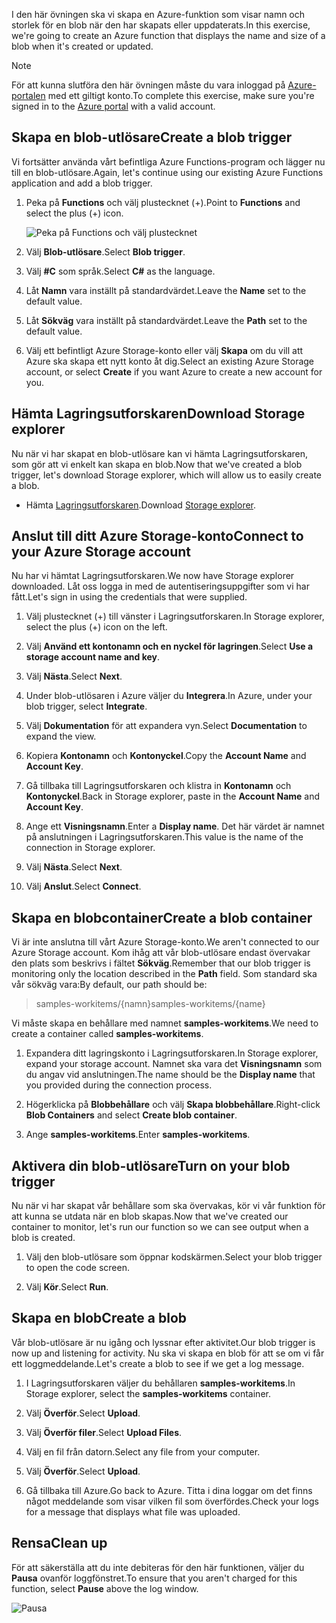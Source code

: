 <span data-ttu-id="53af6-101">I den här övningen ska vi skapa en Azure-funktion som visar namn och storlek för en blob när den har skapats eller uppdaterats.</span><span class="sxs-lookup"><span data-stu-id="53af6-101">In this exercise, we're going to create an Azure function that displays the name and size of a blob when it's created or updated.</span></span> 

> [!NOTE]
> <span data-ttu-id="53af6-102">För att kunna slutföra den här övningen måste du vara inloggad på [Azure-portalen](https://portal.azure.com/) med ett giltigt konto.</span><span class="sxs-lookup"><span data-stu-id="53af6-102">To complete this exercise, make sure you're signed in to the [Azure portal](https://portal.azure.com/) with a valid account.</span></span>

## <a name="create-a-blob-trigger"></a><span data-ttu-id="53af6-103">Skapa en blob-utlösare</span><span class="sxs-lookup"><span data-stu-id="53af6-103">Create a blob trigger</span></span>

<span data-ttu-id="53af6-104">Vi fortsätter använda vårt befintliga Azure Functions-program och lägger nu till en blob-utlösare.</span><span class="sxs-lookup"><span data-stu-id="53af6-104">Again, let's continue using our existing Azure Functions application and add a blob trigger.</span></span>

1. <span data-ttu-id="53af6-105">Peka på **Functions** och välj plustecknet (+).</span><span class="sxs-lookup"><span data-stu-id="53af6-105">Point to **Functions** and select the plus (+) icon.</span></span>

    ![Peka på Functions och välj plustecknet](../media/4-hover-function.png)

1. <span data-ttu-id="53af6-107">Välj **Blob-utlösare**.</span><span class="sxs-lookup"><span data-stu-id="53af6-107">Select **Blob trigger**.</span></span>

1. <span data-ttu-id="53af6-108">Välj **#C** som språk.</span><span class="sxs-lookup"><span data-stu-id="53af6-108">Select **C#** as the language.</span></span> 

1. <span data-ttu-id="53af6-109">Låt **Namn** vara inställt på standardvärdet.</span><span class="sxs-lookup"><span data-stu-id="53af6-109">Leave the **Name** set to the default value.</span></span>

1. <span data-ttu-id="53af6-110">Låt **Sökväg** vara inställt på standardvärdet.</span><span class="sxs-lookup"><span data-stu-id="53af6-110">Leave the **Path** set to the default value.</span></span>

1. <span data-ttu-id="53af6-111">Välj ett befintligt Azure Storage-konto eller välj **Skapa** om du vill att Azure ska skapa ett nytt konto åt dig.</span><span class="sxs-lookup"><span data-stu-id="53af6-111">Select an existing Azure Storage account, or select **Create** if you want Azure to create a new account for you.</span></span>

## <a name="download-storage-explorer"></a><span data-ttu-id="53af6-112">Hämta Lagringsutforskaren</span><span class="sxs-lookup"><span data-stu-id="53af6-112">Download Storage explorer</span></span>

<span data-ttu-id="53af6-113">Nu när vi har skapat en blob-utlösare kan vi hämta Lagringsutforskaren, som gör att vi enkelt kan skapa en blob.</span><span class="sxs-lookup"><span data-stu-id="53af6-113">Now that we've created a blob trigger, let's download Storage explorer, which will allow us to easily create a blob.</span></span>

- <span data-ttu-id="53af6-114">Hämta [Lagringsutforskaren](http://storageexplorer.com).</span><span class="sxs-lookup"><span data-stu-id="53af6-114">Download [Storage explorer](http://storageexplorer.com).</span></span>

## <a name="connect-to-your-azure-storage-account"></a><span data-ttu-id="53af6-115">Anslut till ditt Azure Storage-konto</span><span class="sxs-lookup"><span data-stu-id="53af6-115">Connect to your Azure Storage account</span></span>

<span data-ttu-id="53af6-116">Nu har vi hämtat Lagringsutforskaren.</span><span class="sxs-lookup"><span data-stu-id="53af6-116">We now have Storage explorer downloaded.</span></span> <span data-ttu-id="53af6-117">Låt oss logga in med de autentiseringsuppgifter som vi har fått.</span><span class="sxs-lookup"><span data-stu-id="53af6-117">Let's sign in using the credentials that were supplied.</span></span>

1. <span data-ttu-id="53af6-118">Välj plustecknet (+) till vänster i Lagringsutforskaren.</span><span class="sxs-lookup"><span data-stu-id="53af6-118">In Storage explorer, select the plus (+) icon on the left.</span></span>

1. <span data-ttu-id="53af6-119">Välj **Använd ett kontonamn och en nyckel för lagringen**.</span><span class="sxs-lookup"><span data-stu-id="53af6-119">Select **Use a storage account name and key**.</span></span>

1. <span data-ttu-id="53af6-120">Välj **Nästa**.</span><span class="sxs-lookup"><span data-stu-id="53af6-120">Select **Next**.</span></span>

1. <span data-ttu-id="53af6-121">Under blob-utlösaren i Azure väljer du **Integrera**.</span><span class="sxs-lookup"><span data-stu-id="53af6-121">In Azure, under your blob trigger, select **Integrate**.</span></span>

1. <span data-ttu-id="53af6-122">Välj **Dokumentation** för att expandera vyn.</span><span class="sxs-lookup"><span data-stu-id="53af6-122">Select **Documentation** to expand the view.</span></span>

1. <span data-ttu-id="53af6-123">Kopiera **Kontonamn** och **Kontonyckel**.</span><span class="sxs-lookup"><span data-stu-id="53af6-123">Copy the **Account Name** and **Account Key**.</span></span>

1. <span data-ttu-id="53af6-124">Gå tillbaka till Lagringsutforskaren och klistra in **Kontonamn** och **Kontonyckel**.</span><span class="sxs-lookup"><span data-stu-id="53af6-124">Back in Storage explorer, paste in the **Account Name** and **Account Key**.</span></span>

1. <span data-ttu-id="53af6-125">Ange ett **Visningsnamn**.</span><span class="sxs-lookup"><span data-stu-id="53af6-125">Enter a **Display name**.</span></span> <span data-ttu-id="53af6-126">Det här värdet är namnet på anslutningen i Lagringsutforskaren.</span><span class="sxs-lookup"><span data-stu-id="53af6-126">This value is the name of the connection in Storage explorer.</span></span>

1. <span data-ttu-id="53af6-127">Välj **Nästa**.</span><span class="sxs-lookup"><span data-stu-id="53af6-127">Select **Next**.</span></span>

1. <span data-ttu-id="53af6-128">Välj **Anslut**.</span><span class="sxs-lookup"><span data-stu-id="53af6-128">Select **Connect**.</span></span> 

## <a name="create-a-blob-container"></a><span data-ttu-id="53af6-129">Skapa en blobcontainer</span><span class="sxs-lookup"><span data-stu-id="53af6-129">Create a blob container</span></span>

<span data-ttu-id="53af6-130">Vi är inte anslutna till vårt Azure Storage-konto.</span><span class="sxs-lookup"><span data-stu-id="53af6-130">We aren't connected to our Azure Storage account.</span></span> <span data-ttu-id="53af6-131">Kom ihåg att vår blob-utlösare endast övervakar den plats som beskrivs i fältet **Sökväg**.</span><span class="sxs-lookup"><span data-stu-id="53af6-131">Remember that our blob trigger is monitoring only the location described in the **Path** field.</span></span> <span data-ttu-id="53af6-132">Som standard ska vår sökväg vara:</span><span class="sxs-lookup"><span data-stu-id="53af6-132">By default, our path should be:</span></span>

> <span data-ttu-id="53af6-133">samples-workitems/{namn}</span><span class="sxs-lookup"><span data-stu-id="53af6-133">samples-workitems/{name}</span></span>

<span data-ttu-id="53af6-134">Vi måste skapa en behållare med namnet **samples-workitems**.</span><span class="sxs-lookup"><span data-stu-id="53af6-134">We need to create a container called **samples-workitems**.</span></span>

1. <span data-ttu-id="53af6-135">Expandera ditt lagringskonto i Lagringsutforskaren.</span><span class="sxs-lookup"><span data-stu-id="53af6-135">In Storage explorer, expand your storage account.</span></span> <span data-ttu-id="53af6-136">Namnet ska vara det **Visningsnamn** som du angav vid anslutningen.</span><span class="sxs-lookup"><span data-stu-id="53af6-136">The name should be the **Display name** that you provided during the connection process.</span></span>

1. <span data-ttu-id="53af6-137">Högerklicka på **Blobbehållare** och välj **Skapa blobbehållare**.</span><span class="sxs-lookup"><span data-stu-id="53af6-137">Right-click **Blob Containers** and select **Create blob container**.</span></span>

1. <span data-ttu-id="53af6-138">Ange **samples-workitems**.</span><span class="sxs-lookup"><span data-stu-id="53af6-138">Enter **samples-workitems**.</span></span>

## <a name="turn-on-your-blob-trigger"></a><span data-ttu-id="53af6-139">Aktivera din blob-utlösare</span><span class="sxs-lookup"><span data-stu-id="53af6-139">Turn on your blob trigger</span></span>

<span data-ttu-id="53af6-140">Nu när vi har skapat vår behållare som ska övervakas, kör vi vår funktion för att kunna se utdata när en blob skapas.</span><span class="sxs-lookup"><span data-stu-id="53af6-140">Now that we've created our container to monitor, let's run our function so we can see output when a blob is created.</span></span>

1. <span data-ttu-id="53af6-141">Välj den blob-utlösare som öppnar kodskärmen.</span><span class="sxs-lookup"><span data-stu-id="53af6-141">Select your blob trigger to open the code screen.</span></span>

1. <span data-ttu-id="53af6-142">Välj **Kör**.</span><span class="sxs-lookup"><span data-stu-id="53af6-142">Select **Run**.</span></span>

## <a name="create-a-blob"></a><span data-ttu-id="53af6-143">Skapa en blob</span><span class="sxs-lookup"><span data-stu-id="53af6-143">Create a blob</span></span>

<span data-ttu-id="53af6-144">Vår blob-utlösare är nu igång och lyssnar efter aktivitet.</span><span class="sxs-lookup"><span data-stu-id="53af6-144">Our blob trigger is now up and listening for activity.</span></span> <span data-ttu-id="53af6-145">Nu ska vi skapa en blob för att se om vi får ett loggmeddelande.</span><span class="sxs-lookup"><span data-stu-id="53af6-145">Let's create a blob to see if we get a log message.</span></span>

1. <span data-ttu-id="53af6-146">I Lagringsutforskaren väljer du behållaren **samples-workitems**.</span><span class="sxs-lookup"><span data-stu-id="53af6-146">In Storage explorer, select the **samples-workitems** container.</span></span>

1. <span data-ttu-id="53af6-147">Välj **Överför**.</span><span class="sxs-lookup"><span data-stu-id="53af6-147">Select **Upload**.</span></span> 

1. <span data-ttu-id="53af6-148">Välj **Överför filer**.</span><span class="sxs-lookup"><span data-stu-id="53af6-148">Select **Upload Files**.</span></span>

1. <span data-ttu-id="53af6-149">Välj en fil från datorn.</span><span class="sxs-lookup"><span data-stu-id="53af6-149">Select any file from your computer.</span></span>

1. <span data-ttu-id="53af6-150">Välj **Överför**.</span><span class="sxs-lookup"><span data-stu-id="53af6-150">Select **Upload**.</span></span>

1. <span data-ttu-id="53af6-151">Gå tillbaka till Azure.</span><span class="sxs-lookup"><span data-stu-id="53af6-151">Go back to Azure.</span></span> <span data-ttu-id="53af6-152">Titta i dina loggar om det finns något meddelande som visar vilken fil som överfördes.</span><span class="sxs-lookup"><span data-stu-id="53af6-152">Check your logs for a message that displays what file was uploaded.</span></span>

## <a name="clean-up"></a><span data-ttu-id="53af6-153">Rensa</span><span class="sxs-lookup"><span data-stu-id="53af6-153">Clean up</span></span>

<span data-ttu-id="53af6-154">För att säkerställa att du inte debiteras för den här funktionen, väljer du **Pausa** ovanför loggfönstret.</span><span class="sxs-lookup"><span data-stu-id="53af6-154">To ensure that you aren't charged for this function, select **Pause** above the log window.</span></span>

![Pausa](../media/4-pause-timer.png)



